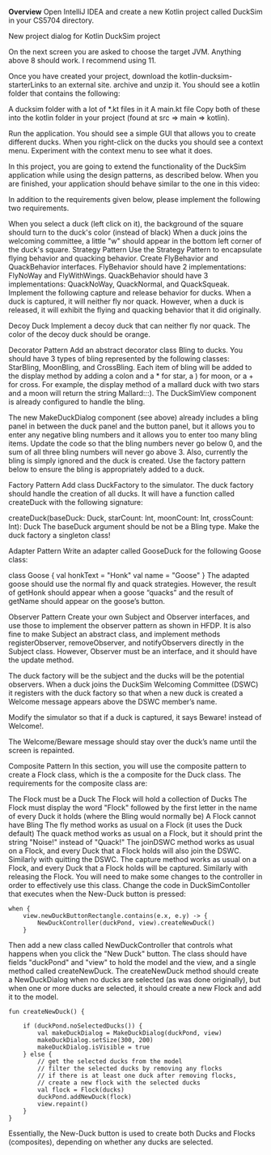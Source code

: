 **Overview**
Open IntelliJ IDEA and create a new Kotlin project called DuckSim in your CS5704 directory.

New project dialog for Kotlin DuckSim project

On the next screen you are asked to choose the target JVM. Anything above 8 should work. I recommend using 11.

Once you have created your project, download the kotlin-ducksim-starterLinks to an external site. archive and unzip it. You should see a kotlin folder that contains the following:

A ducksim folder with a lot of *.kt files in it
A main.kt file
 Copy both of these into the kotlin folder in your project (found at src => main => kotlin).

Run the application. You should see a simple GUI that allows you to create different ducks. When you right-click on the ducks you should see a context menu. Experiment with the context menu to see what it does.

In this project, you are going to extend the functionality of the DuckSim application while using the design patterns, as described below. When you are finished, your application should behave similar to the one in this video:



In addition to the requirements given below, please implement the following two requirements.

When you select a duck (left click on it), the background of the square should turn to the duck's color (instead of black)
When a duck joins the welcoming committee, a little "w" should appear in the bottom left corner of the duck's square.
Strategy Pattern
Use the Strategy Pattern to encapsulate flying behavior and quacking behavior. Create FlyBehavior and QuackBehavior interfaces. FlyBehavior should have 2 implementations: FlyNoWay and FlyWithWings. QuackBehavior should have 3 implementations: QuackNoWay, QuackNormal, and QuackSqueak. Implement the following capture and release behavior for ducks. When a duck is captured, it will neither fly nor quack. However, when a duck is released, it will exhibit the flying and quacking behavior that it did originally.

Decoy Duck
Implement a decoy duck that can neither fly nor quack. The color of the decoy duck should be orange.

Decorator Pattern
Add an abstract decorator class Bling to ducks. You should have 3 types of bling represented by the following classes: StarBling, MoonBling, and CrossBling. Each item of bling will be added to the display method by adding a colon and a * for star, a ) for moon, or a + for cross. For example, the display method of a mallard duck with two stars and a moon will return the string Mallard:*:*:). The DuckSimView component is already configured to handle the bling.

The new MakeDuckDialog component (see above) already includes a bling panel in between the duck panel and the button panel, but it allows you to enter any negative bling numbers and it allows you to enter too many bling items. Update the code so that the bling numbers never go below 0, and the sum of all three bling numbers will never go above 3. Also, currently the bling is simply ignored and the duck is created. Use the factory pattern below to ensure the bling is appropriately added to a duck.

Factory Pattern
Add class DuckFactory to the simulator. The duck factory should handle the creation of all ducks. It will have a function called createDuck with the following signature:

createDuck(baseDuck: Duck, starCount: Int, moonCount: Int, crossCount: Int): Duck
The baseDuck argument should be not be a Bling type. Make the duck factory a singleton class!

Adapter Pattern
Write an adapter called GooseDuck for the following Goose class:

class Goose {
    val honkText = "Honk"
    val name = "Goose"
}
The adapted goose should use the normal fly and quack strategies. However, the result of getHonk should appear when a goose “quacks” and the result of getName should appear on the goose’s button.

Observer Pattern
Create your own Subject and Observer interfaces, and use those to implement the observer pattern as shown in HFDP. It is also fine to make Subject an abstract class, and implement methods registerObserver, removeObserver, and notifyObservers directly in the Subject class. However, Observer must be an interface, and it should have the update method.

The duck factory will be the subject and the ducks will be the potential observers. When a duck joins the DuckSim Welcoming Committee (DSWC) it registers with the duck factory so that when a new duck is created a Welcome message appears above the DSWC member’s name.

Modify the simulator so that if a duck is captured, it says Beware! instead of Welcome!.

The Welcome/Beware message should stay over the duck’s name until the screen is repainted.

Composite Pattern
In this section, you will use the composite pattern to create a Flock class, which is the a composite for the Duck class. The requirements for the composite class are:

The Flock must be a Duck
The Flock will hold a collection of Ducks
The Flock must display the word "Flock" followed by the first letter in the name of every Duck it holds (where the Bling would normally be)
A Flock cannot have Bling
The fly method works as usual on a Flock (it uses the Duck default)
The quack method works as usual on a Flock, but it should print the string "Noise!" instead of "Quack!"
The joinDSWC method works as usual on a Flock, and every Duck that a Flock holds will also join the DSWC. Similarly with quitting the DSWC.
The capture method works as usual on a Flock, and every Duck that a Flock holds will be captured. Similarly with releasing the Flock.
You will need to make some changes to the controller in order to effectively use this class. Change the code in DuckSimContoller that executes when the New-Duck button is pressed:

    when {
        view.newDuckButtonRectangle.contains(e.x, e.y) -> {
            NewDuckController(duckPond, view).createNewDuck()
        }
            
Then add a new class called NewDuckController that controls what happens when you click the "New Duck" button. The class should have fields "duckPond" and "view" to hold the model and the view, and a single method called createNewDuck. The createNewDuck method should create a NewDuckDialog when no ducks are selected (as was done originally), but when one or more ducks are selected, it should create a new Flock and add it to the model.

    fun createNewDuck() {
    
        if (duckPond.noSelectedDucks()) {
            val makeDuckDialog = MakeDuckDialog(duckPond, view)
            makeDuckDialog.setSize(300, 200)
            makeDuckDialog.isVisible = true
        } else {
            // get the selected ducks from the model
            // filter the selected ducks by removing any flocks
            // if there is at least one duck after removing flocks,
            // create a new flock with the selected ducks
            val flock = Flock(ducks)
            duckPond.addNewDuck(flock)
            view.repaint()
        }
    }
Essentially, the New-Duck button is used to create both Ducks and Flocks (composites), depending on whether any ducks are selected.
